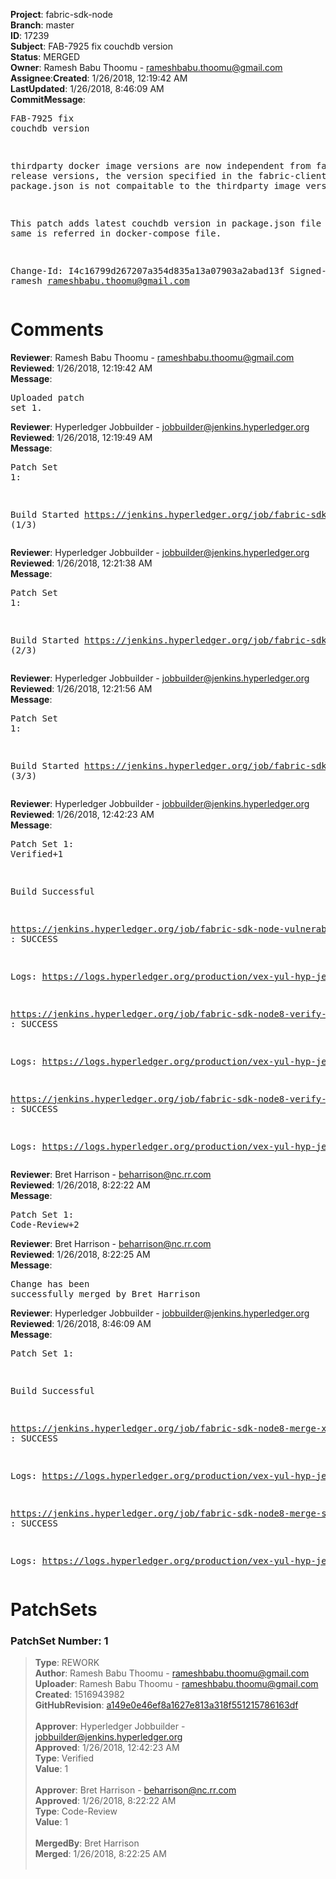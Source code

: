 <strong>Project</strong>: fabric-sdk-node</br><strong>Branch</strong>: master<br><strong>ID</strong>: 17239<br><strong>Subject</strong>: FAB-7925 fix couchdb version<br><strong>Status</strong>: MERGED<br><strong>Owner</strong>: Ramesh Babu Thoomu - rameshbabu.thoomu@gmail.com<br><strong>Assignee</strong>:<strong>Created</strong>: 1/26/2018, 12:19:42 AM<br><strong>LastUpdated</strong>: 1/26/2018, 8:46:09 AM<br><strong>CommitMessage</strong>:<br><pre>FAB-7925 fix couchdb version

thirdparty docker image versions are now independent from fabric
release versions, the version specified in the fabric-client/
package.json is not compaitable to the thirdparty image version.

This patch adds latest couchdb version in package.json file
and the same is referred in docker-compose file.

Change-Id: I4c16799d267207a354d835a13a07903a2abad13f
Signed-off-by: ramesh <rameshbabu.thoomu@gmail.com>
</pre><h1>Comments</h1><strong>Reviewer</strong>: Ramesh Babu Thoomu - rameshbabu.thoomu@gmail.com<br><strong>Reviewed</strong>: 1/26/2018, 12:19:42 AM<br><strong>Message</strong>: <pre>Uploaded patch set 1.</pre><strong>Reviewer</strong>: Hyperledger Jobbuilder - jobbuilder@jenkins.hyperledger.org<br><strong>Reviewed</strong>: 1/26/2018, 12:19:49 AM<br><strong>Message</strong>: <pre>Patch Set 1:

Build Started https://jenkins.hyperledger.org/job/fabric-sdk-node8-verify-s390x/145/ (1/3)</pre><strong>Reviewer</strong>: Hyperledger Jobbuilder - jobbuilder@jenkins.hyperledger.org<br><strong>Reviewed</strong>: 1/26/2018, 12:21:38 AM<br><strong>Message</strong>: <pre>Patch Set 1:

Build Started https://jenkins.hyperledger.org/job/fabric-sdk-node-vulnerable-tests-x86_64/238/ (2/3)</pre><strong>Reviewer</strong>: Hyperledger Jobbuilder - jobbuilder@jenkins.hyperledger.org<br><strong>Reviewed</strong>: 1/26/2018, 12:21:56 AM<br><strong>Message</strong>: <pre>Patch Set 1:

Build Started https://jenkins.hyperledger.org/job/fabric-sdk-node8-verify-x86_64/316/ (3/3)</pre><strong>Reviewer</strong>: Hyperledger Jobbuilder - jobbuilder@jenkins.hyperledger.org<br><strong>Reviewed</strong>: 1/26/2018, 12:42:23 AM<br><strong>Message</strong>: <pre>Patch Set 1: Verified+1

Build Successful 

https://jenkins.hyperledger.org/job/fabric-sdk-node-vulnerable-tests-x86_64/238/ : SUCCESS

Logs: https://logs.hyperledger.org/production/vex-yul-hyp-jenkins-3/fabric-sdk-node-vulnerable-tests-x86_64/238

https://jenkins.hyperledger.org/job/fabric-sdk-node8-verify-s390x/145/ : SUCCESS

Logs: https://logs.hyperledger.org/production/vex-yul-hyp-jenkins-3/fabric-sdk-node8-verify-s390x/145

https://jenkins.hyperledger.org/job/fabric-sdk-node8-verify-x86_64/316/ : SUCCESS

Logs: https://logs.hyperledger.org/production/vex-yul-hyp-jenkins-3/fabric-sdk-node8-verify-x86_64/316</pre><strong>Reviewer</strong>: Bret Harrison - beharrison@nc.rr.com<br><strong>Reviewed</strong>: 1/26/2018, 8:22:22 AM<br><strong>Message</strong>: <pre>Patch Set 1: Code-Review+2</pre><strong>Reviewer</strong>: Bret Harrison - beharrison@nc.rr.com<br><strong>Reviewed</strong>: 1/26/2018, 8:22:25 AM<br><strong>Message</strong>: <pre>Change has been successfully merged by Bret Harrison</pre><strong>Reviewer</strong>: Hyperledger Jobbuilder - jobbuilder@jenkins.hyperledger.org<br><strong>Reviewed</strong>: 1/26/2018, 8:46:09 AM<br><strong>Message</strong>: <pre>Patch Set 1:

Build Successful 

https://jenkins.hyperledger.org/job/fabric-sdk-node8-merge-x86_64/101/ : SUCCESS

Logs: https://logs.hyperledger.org/production/vex-yul-hyp-jenkins-3/fabric-sdk-node8-merge-x86_64/101

https://jenkins.hyperledger.org/job/fabric-sdk-node8-merge-s390x/36/ : SUCCESS

Logs: https://logs.hyperledger.org/production/vex-yul-hyp-jenkins-3/fabric-sdk-node8-merge-s390x/36</pre><h1>PatchSets</h1><h3>PatchSet Number: 1</h3><blockquote><strong>Type</strong>: REWORK<br><strong>Author</strong>: Ramesh Babu Thoomu - rameshbabu.thoomu@gmail.com<br><strong>Uploader</strong>: Ramesh Babu Thoomu - rameshbabu.thoomu@gmail.com<br><strong>Created</strong>: 1516943982<br><strong>GitHubRevision</strong>: [a149e0e46ef8a1627e813a318f551215786163df](https://github.com/hyperledger/fabric-sdk-node/commit/a149e0e46ef8a1627e813a318f551215786163df)<br><br><strong>Approver</strong>: Hyperledger Jobbuilder - jobbuilder@jenkins.hyperledger.org<br><strong>Approved</strong>: 1/26/2018, 12:42:23 AM<br><strong>Type</strong>: Verified<br><strong>Value</strong>: 1<br><br><strong>Approver</strong>: Bret Harrison - beharrison@nc.rr.com<br><strong>Approved</strong>: 1/26/2018, 8:22:22 AM<br><strong>Type</strong>: Code-Review<br><strong>Value</strong>: 1<br><br><strong>MergedBy</strong>: Bret Harrison<br><strong>Merged</strong>: 1/26/2018, 8:22:25 AM<br><br></blockquote>